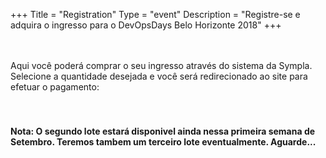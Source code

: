 +++
Title = "Registration"
Type = "event"
Description = "Registre-se e adquira o ingresso para o DevOpsDays Belo Horizonte 2018"
+++

<div style="width:100%; text-align: left">

<br>
<br>
Aqui você poderá comprar o seu ingresso através do sistema da Sympla. Selecione a quantidade desejada e você será redirecionado ao site para efetuar o pagamento:

<center><div id='sympla-widget-352215' height="auto" ></div>
<script src="https://www.sympla.com.br/js/sympla.widget-pt.js/352215"></script></center>

</div></div>
</div>

<br>
<br>

<h4>Nota: O segundo lote estará disponivel ainda nessa primeira semana de Setembro. Teremos tambem um terceiro lote eventualmente. Aguarde...</h4>